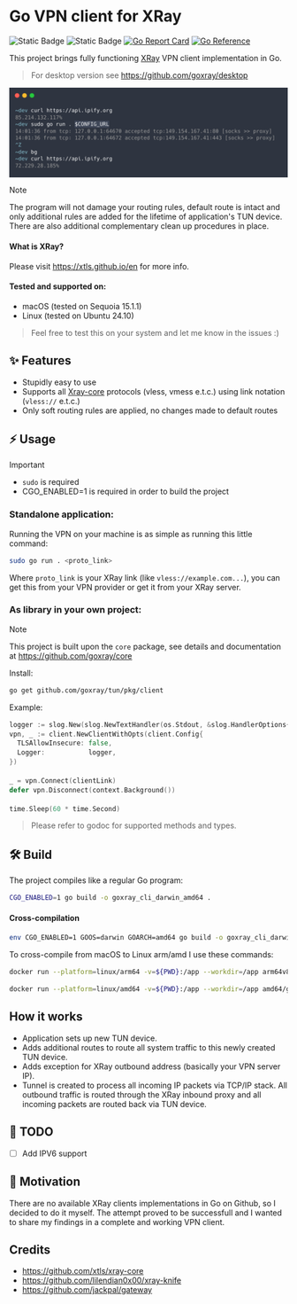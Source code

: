 # Go VPN client for XRay
![Static Badge](https://img.shields.io/badge/OS-macOS%20%7C%20Linux-blue?style=flat&logo=linux&logoColor=white&logoSize=auto&color=blue)
![Static Badge](https://img.shields.io/badge/Go-1.21+-00ADD8?style=flat&logo=go&logoColor=white)
[![Go Report Card](https://goreportcard.com/badge/github.com/goxray/tun)](https://goreportcard.com/report/github.com/goxray/tun)
[![Go Reference](https://pkg.go.dev/badge/github.com/goxray/tun.svg)](https://pkg.go.dev/github.com/goxray/tun)

This project brings fully functioning [XRay](https://github.com/XTLS/Xray-core) VPN client implementation in Go.

> For desktop version see https://github.com/goxray/desktop

<img alt="Terminal example output" align="center" src="/.github/images/carbon.png">

> [!NOTE]
> The program will not damage your routing rules, default route is intact and only additional rules are added for the lifetime of application's TUN device. There are also additional complementary clean up procedures in place.

#### What is XRay?
Please visit https://xtls.github.io/en for more info.

#### Tested and supported on:
- macOS (tested on Sequoia 15.1.1)
- Linux (tested on Ubuntu 24.10)

> Feel free to test this on your system and let me know in the issues :)

## ✨ Features
- Stupidly easy to use
- Supports all [Xray-core](https://github.com/XTLS/Xray-core) protocols (vless, vmess e.t.c.) using link notation (`vless://` e.t.c.)
- Only soft routing rules are applied, no changes made to default routes

## ⚡️ Usage
> [!IMPORTANT]
> - `sudo` is required
> - CGO_ENABLED=1 is required in order to build the project

### Standalone application:

Running the VPN on your machine is as simple as running this little command:
```bash
sudo go run . <proto_link>
```

Where `proto_link` is your XRay link (like `vless://example.com...`), you can get this from your VPN provider or get it from your XRay server.

### As library in your own project:
> [!NOTE]
> This project is built upon the `core` package, see details and documentation at https://github.com/goxray/core

Install:
```bash
go get github.com/goxray/tun/pkg/client
```

Example:
```go
logger := slog.New(slog.NewTextHandler(os.Stdout, &slog.HandlerOptions{Level: slog.LevelError}))
vpn, _ := client.NewClientWithOpts(client.Config{
  TLSAllowInsecure: false,
  Logger:           logger,
})

_ = vpn.Connect(clientLink)
defer vpn.Disconnect(context.Background())

time.Sleep(60 * time.Second)
```

> Please refer to godoc for supported methods and types.

## 🛠 Build

The project compiles like a regular Go program:
```bash
CGO_ENABLED=1 go build -o goxray_cli_darwin_amd64 .
```

#### Cross-compilation

```bash
env CGO_ENABLED=1 GOOS=darwin GOARCH=amd64 go build -o goxray_cli_darwin_amd64 .
```

To cross-compile from macOS to Linux arm/amd I use these commands:
```bash
docker run --platform=linux/arm64 -v=${PWD}:/app --workdir=/app arm64v8/golang:1.23 env GOARCH=arm64 go build -o goxray_cli_linux_arm64 .
```
```bash
docker run --platform=linux/amd64 -v=${PWD}:/app --workdir=/app amd64/golang:1.23 env GOARCH=amd64 go build -o goxray_cli_linux_amd64 .
```

## How it works
- Application sets up new TUN device.
- Adds additional routes to route all system traffic to this newly created TUN device.
- Adds exception for XRay outbound address (basically your VPN server IP).
- Tunnel is created to process all incoming IP packets via TCP/IP stack. All outbound traffic is routed through the XRay inbound proxy and all incoming packets are routed back via TUN device.

## 📝 TODO
- [ ] Add IPV6 support

## 🎯 Motivation
There are no available XRay clients implementations in Go on Github, so I decided to do it myself. The attempt proved to be successfull and I wanted to share my findings in a complete and working VPN client.

## Credits

- https://github.com/xtls/xray-core
- https://github.com/lilendian0x00/xray-knife
- https://github.com/jackpal/gateway
